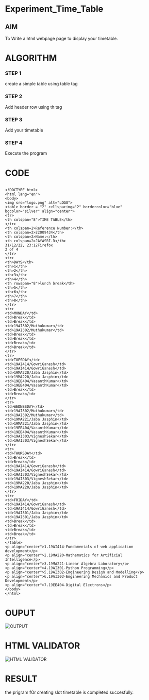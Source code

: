 # Experiment_Time_Table

## AIM
To Write a html webpage page to display your timetable.

# ALGORITHM
### STEP 1
create a simple table using table tag

### STEP 2
Add header row using th tag

### STEP 3
Add your timetable

### STEP 4
Execute the program

# CODE
```

<!DOCTYPE html>
<html lang="en">
<body>
<img src="logo.png" alt="LOGO">
<table border = "2" cellspacing="2" bordercolor="blue"
bgcolor="silver" align="center">
<tr>
<th colspan="8">TIME TABLE</th>
</tr>
<th colspan=2>Reference Number:</th>
<th colspan=2>22009434</th>
<th colspan=2>Name:</th>
<th colspan=2>JAYASRI.D</th>
31/12/22, 23:12Firefox
2 of 4
</tr>
<tr>
<th>DAYS</th>
<th>1</th>
<th>2</th>
<th>3</th>
<th>4</th>
<th rowspan="8">lunch break</th>
<th>5</th>
<th>6</th>
<th>7</th>
<th>8</th>
</tr>
<tr>
<td>MONDAY</td>
<td>Break</td>
<td>Break</td>
<td>19AI302/Muthukumar</td>
<td>19AI302/Muthukumar</td>
<td>Break</td>
<td>Break</td>
<td>Break</td>
<td>Break</td>
</tr>
<tr>
<td>TUESDAY</td>
<td>19AI414/GowriGanesh</td>
<td>19AI414/GowriGanesh</td>
<td>19MA220/Jaba Jasphin</td>
<td>19MA220/Jaba Jasphin</td>
<td>19EE404/VasanthKumar</td>
<td>19EE404/VasanthKumar</td>
<td>Break</td>
<td>Break</td>
</tr>
<tr>
<td>WEDNESDAY</td>
<td>19AI302/Muthukumar</td>
<td>19AI302/Muthukumar</td>
<td>19MA221/Jaba Jasphin</td>
<td>19MA221/Jaba Jasphin</td>
<td>19EE404/VasanthKumar</td>
<td>19EE404/VasanthKumar</td>
<td>19AI303/VigneshSekar</td>
<td>19AI303/VigneshSekar</td>
</tr>
<tr>
<td>THURSDAY</td>
<td>Break</td>
<td>Break</td>
<td>19AI414/GowriGanesh</td>
<td>19AI414/GowriGanesh</td>
<td>19AI303/VigneshSekar</td>
<td>19AI303/VigneshSekar</td>
<td>19MA220/Jaba Jasphin</td>
<td>19MA220/Jaba Jasphin</td>
</tr>
<tr>
<td>FRIDAY</td>
<td>19AI414/GowriGanesh</td>
<td>19AI414/GowriGanesh</td>
<td>19AI301/Jaba Jasphin</td>
<td>19AI301/Jaba Jasphin</td>
<td>Break</td>
<td>Break</td>
<td>Break</td>
<td>Break</td>
</tr>
</table>
<p align="center">1.19AI414-Fundamentals of web application development</p>
<p align="center">2.19MA220-Mathematics for Artificial Intelligence</p>
<p align="center">3.19MA221-Linear Algebra Laboratory</p>
<p align="center">4.19AI301-Python Programming</p>
<p align="center">5.19AI302-Engineering Design and Modelling</p>
<p align="center">6.19AI303-Engineering Mechanics and Product Development</p>
<p align="center">7.19EE404-Digital Electrons</p>
</body>
</html>
```

# OUPUT
![OUTPUT](http://jayasri.student.saveetha.in:8000/static/images/out.png?raw=true)



# HTML VALIDATOR
![HTML VALIDATOR](http://jayasri.student.saveetha.in:8000/static/images/valid.png?raw=true)

# RESULT 
the prigram fOr creating slot timetable is completed succesfully.

